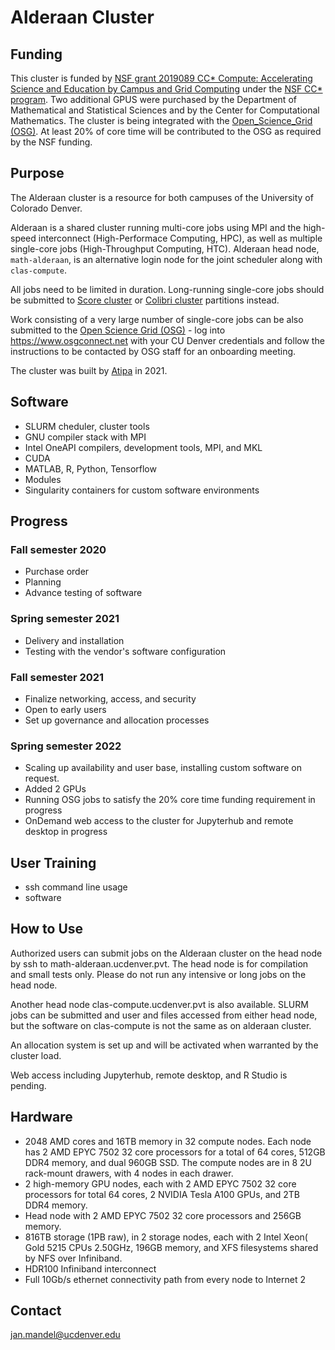 # Alderaan Cluster

## Funding
This cluster is funded by [NSF grant 2019089 CC* Compute: Accelerating Science and Education by Campus and Grid Computing](https://www.nsf.gov/awardsearch/showAward?AWD_ID=2019089)  under the [NSF CC* program](https://www.nsf.gov/publications/pub_summ.jsp?ods_key=nsf20507). Two additional GPUS were purchased by the Department of Mathematical and Statistical Sciences and by the Center for Computational Mathematics. The cluster is being integrated with the [Open_Science_Grid (OSG)](https://opensciencegrid.org). At least 20% of core time will be contributed to the OSG as required by the NSF funding. 

## Purpose
The Alderaan cluster is a resource for both campuses of the University of Colorado Denver. 

Alderaan is a shared cluster running multi-core jobs using MPI and the high-speed interconnect (High-Performace Computing, HPC), as well as multiple single-core jobs (High-Throughput Computing, HTC). Alderaan head node, `math-alderaan`, is an alternative login node for the joint scheduler along with `clas-compute`.

All jobs need to be limited in duration. Long-running single-core jobs should be submitted to [Score cluster](../score/) or [Colibri cluster](../colibri/)  partitions instead. 

Work consisting of a very large number of single-core jobs can be also submitted to the [Open Science Grid (OSG)](https://opensciencegrid.org) - log into https://www.osgconnect.net with your CU Denver credentials and follow the instructions to be contacted by OSG staff for an onboarding meeting.

The cluster was built by [Atipa](https://www.atipa.com) in 2021.

## Software
* SLURM cheduler, cluster tools
* GNU compiler stack with MPI
* Intel OneAPI compilers, development tools, MPI, and MKL
* CUDA
* MATLAB, R, Python, Tensorflow
* Modules
* Singularity containers for custom software environments

## Progress
### Fall semester 2020
* Purchase order 
* Planning
* Advance testing of software
### Spring semester 2021
* Delivery and installation 
* Testing with the vendor's software configuration
### Fall semester 2021
* Finalize networking, access, and security
* Open to early users
* Set up governance and allocation processes
### Spring semester 2022
* Scaling up availability and user base, installing custom software on request.
* Added 2 GPUs
* Running OSG jobs to satisfy the 20% core time funding requirement in progress
* OnDemand web access to the cluster for Jupyterhub and remote desktop in progress


## User Training
* ssh command line usage
* software

## How to Use

Authorized users can submit jobs on the Alderaan cluster on the head node by ssh to math-alderaan.ucdenver.pvt. The head node is for compilation and small tests only. Please do not run any intensive or long jobs on the head node.

Another head node clas-compute.ucdenver.pvt is also available. SLURM jobs can be submitted and user and files accessed from either head node, but the software on clas-compute is not the same as on alderaan cluster.

An allocation system is set up and will be activated when warranted by the cluster load.

Web access including Jupyterhub, remote desktop, and R Studio is pending.

## Hardware
* 2048 AMD cores and 16TB memory in 32 compute nodes. Each node has 2 AMD EPYC 7502 32 core processors for a total of 64 cores, 512GB DDR4 memory, and dual 960GB SSD. The compute nodes are in 8 2U rack-mount drawers, with 4 nodes in each drawer.
* 2 high-memory GPU nodes, each with 2 AMD EPYC 7502 32 core processors for total 64 cores, 2 NVIDIA Tesla A100 GPUs, and 2TB DDR4 memory.
* Head node with 2 AMD EPYC 7502 32 core processors and 256GB memory.
* 816TB storage (1PB raw), in 2 storage nodes, each with 2 Intel Xeon( Gold 5215 CPUs  2.50GHz, 196GB memory, and XFS filesystems shared by NFS over Infiniband.
* HDR100 Infiniband interconnect
* Full 10Gb/s ethernet connectivity path from every node to Internet 2

## Contact
jan.mandel@ucdenver.edu

